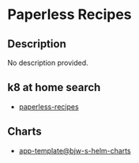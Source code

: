 # Paperless Recipes

## Description

No description provided.

## k8 at home search

- [paperless-recipes](https://nanne.dev/k8s-at-home-search/#/paperless-recipes)

## Charts

- [app-template@bjw-s-helm-charts](https://bjw-s.github.io/helm-charts/)
